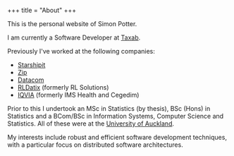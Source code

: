 +++
title = "About"
+++

This is the personal website of Simon Potter.

I am currently a Software Developer at [Taxab](https://taxlab.online/).

Previously I've worked at the following companies:

* [Starshipit](https://starshipit.com/)
* [Zip](https://zip.co/nz)
* [Datacom](https://datacom.co.nz/)
* [RLDatix](https://rldatix.com/) (formerly RL Solutions)
* [IQVIA](https://iqvia.com) (formerly IMS Health and Cegedim)

Prior to this I undertook an MSc in Statistics (by thesis), BSc
(Hons) in Statistics and a BCom/BSc in Information Systems, Computer
Science and Statistics. All of these were at the [University of Auckland](https://www.auckland.ac.nz/).

My interests include robust and efficient software development techniques, with a particular focus on distributed software architectures.
